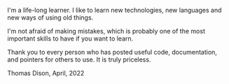 I'm a life-long learner. I like to learn new technologies, new languages and new ways of using old things.

I'm not afraid of making mistakes, which is probably one of the most important skills to have if you want to learn.

Thank you to every person who has posted useful code, documentation, and pointers for others to use. It is truly priceless.

Thomas Dison, April, 2022
